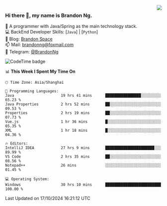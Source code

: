 <img  align="right" src="https://github-readme-stats-brandon0824.vercel.app/api/top-langs/?username=brandon0824&layout=compact">

### Hi there 👋, my name is Brandon Ng.

🌱 A programmer with Java/Spring as the main technology stack.  
💻 BackEnd Developer Skills: [`Java`] | [`Python`]  
📝 Blog: [Brandon Space](https://brandonng.tech)  
📫 Mail: brandonng@foxmail.com  
📰 Telegram: [@BrandonNg](https://t.me/BrandonNg24)  

![CodeTime badge](https://img.shields.io/endpoint?style=flat-square&url=https%3A%2F%2Fapi.codetime.dev%2Fshield%3Fid%3D128%26project%3D%26in%3D604800000)

<!--START_SECTION:waka-->
📊 **This Week I Spent My Time On** 

```text
🕑︎ Time Zone: Asia/Shanghai

💬 Programming Languages: 
Java                     19 hrs 41 mins      ████████████████░░░░░░░░░   65.23 % 
Java Properties          2 hrs 52 mins       ██░░░░░░░░░░░░░░░░░░░░░░░   09.53 % 
Properties               2 hrs 19 mins       ██░░░░░░░░░░░░░░░░░░░░░░░   07.73 % 
Vue.js                   1 hr 36 mins        █░░░░░░░░░░░░░░░░░░░░░░░░   05.35 % 
XML                      1 hr 18 mins        █░░░░░░░░░░░░░░░░░░░░░░░░   04.36 % 

🔥 Editors: 
IntelliJ IDEA            27 hrs 9 mins       ██████████████████████░░░   89.99 % 
VS Code                  2 hrs 35 mins       ██░░░░░░░░░░░░░░░░░░░░░░░   08.56 % 
Notepad++                26 mins             ░░░░░░░░░░░░░░░░░░░░░░░░░   01.45 % 

💻 Operating System: 
Windows                  30 hrs 10 mins      █████████████████████████   100.00 % 
```


 Last Updated on 17/10/2024 16:21:12 UTC
<!--END_SECTION:waka-->
